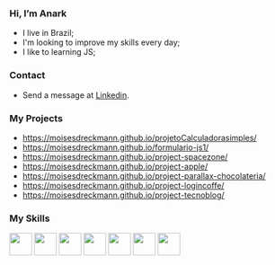 ### Hi, I’m Anark 

* I live in Brazil;
* I'm looking to improve my skills every day;
* I like to learning JS;

### Contact

* Send a message at <a href="https://www.linkedin.com/in/moisés-dreckmann-245756219/" target="_blank">Linkedin</a>.

### My Projects

* https://moisesdreckmann.github.io/projetoCalculadorasimples/
* https://moisesdreckmann.github.io/formulario-js1/
* https://moisesdreckmann.github.io/project-spacezone/
* https://moisesdreckmann.github.io/project-apple/
* https://moisesdreckmann.github.io/project-parallax-chocolateria/
* https://moisesdreckmann.github.io/project-logincoffe/
* https://moisesdreckmann.github.io/project-tecnoblog/

### My Skills

<div>
<img src="https://cdn.jsdelivr.net/gh/devicons/devicon/icons/photoshop/photoshop-plain.svg" width="40px" height="40px">
<img src="https://cdn.jsdelivr.net/gh/devicons/devicon/icons/css3/css3-original-wordmark.svg" width="40px" height="40px">
<img src="https://cdn.jsdelivr.net/gh/devicons/devicon/icons/html5/html5-original-wordmark.svg" width="40px" height="40px">
<img src="https://cdn.jsdelivr.net/gh/devicons/devicon/icons/git/git-original.svg" width="40px" height="40px">
<img src="https://cdn.jsdelivr.net/gh/devicons/devicon/icons/github/github-original.svg" width="40px" height="40px">
<img src="https://cdn.jsdelivr.net/gh/devicons/devicon/icons/javascript/javascript-original.svg" width="40px" height="40px">
<img src="https://cdn.jsdelivr.net/gh/devicons/devicon/icons/php/php-original.svg" width="40px" height="40px">
          


</div>
